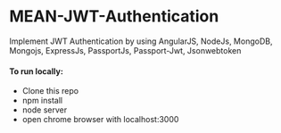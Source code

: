# MEAN-JWT-Authentication
Implement JWT Authentication by using AngularJS, NodeJs, MongoDB, Mongojs, ExpressJs, PassportJs, Passport-Jwt, Jsonwebtoken

#### To run locally:
- Clone this repo
- npm install
- node server
- open chrome browser with localhost:3000
